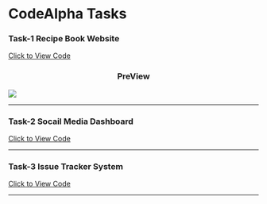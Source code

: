 # CodeAlpha Tasks
<h3>Task-1 Recipe Book Website</h3>
<a href="https://github.com/tahir-rafique/codeAlpha/tree/main/Task1-Recipe%20Book%20Website"> Click to View Code</a>
<h3 align="center"> PreView </h3>
<img align="center" src="https://github.com/tahir-rafique/codeAlpha/blob/main/Task1-Recipe%20Book%20Website/assets/img/foodiesOnly-Desktop.png">
<br>
<hr>
<h3>Task-2 Socail Media Dashboard</h3>
<a href="https://github.com/tahir-rafique/codeAlpha/tree/main/Task2-Social%20Media%20Dashboard"> Click to View Code</a>
<hr>
<h3>Task-3 Issue Tracker System</h3>
<a href="https://github.com/tahir-rafique/codeAlpha/tree/main/Task3-Issue%20Tracker%20System"> Click to View Code</a>
<hr>
